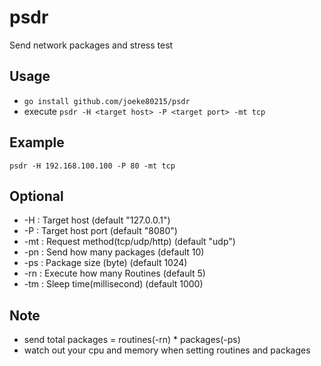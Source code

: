 # psdr
Send network packages and stress test

## Usage
* ```go install github.com/joeke80215/psdr```
* execute ```psdr -H <target host> -P <target port> -mt tcp```

## Example
```psdr -H 192.168.100.100 -P 80 -mt tcp```

## Optional
* -H : Target host (default "127.0.0.1")
* -P : Target host port (default "8080")
* -mt : Request method(tcp/udp/http) (default "udp")
* -pn : Send how many packages (default 10)
* -ps : Package size (byte) (default 1024)
* -rn : Execute how many Routines (default 5)
* -tm : Sleep time(millisecond) (default 1000)

## Note
* send total packages = routines(-rn) * packages(-ps)
* watch out your cpu and memory when setting routines and packages
